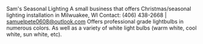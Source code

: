 Sam's Seasonal Lighting
A small business that offers Christmas/seasonal lighting installation in Milwuakee, WI
Contact: (406) 438-2668 | samuelpete0608@outlook.com
Offers professional grade lightbulbs in numerous colors. As well as a variety of white light bulbs (warm white, cool white, sun white, etc).
